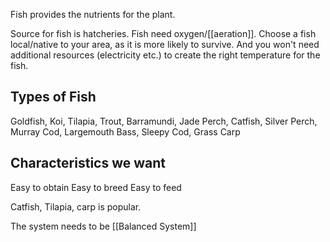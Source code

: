 Fish provides the nutrients for the plant. 

Source for fish is hatcheries. Fish need oxygen/[[aeration]]. Choose a fish local/native to your area, as it is more likely to survive. And you won't need additional resources (electricity etc.) to create the right temperature for the fish.

## Types of Fish
Goldfish, Koi, Tilapia, Trout, Barramundi, Jade Perch, Catfish, Silver Perch, Murray Cod, Largemouth Bass, Sleepy Cod, Grass Carp

## Characteristics we want
Easy to obtain
Easy to breed
Easy to feed

Catfish, Tilapia, carp is popular. 

The system needs to be [[Balanced System]]

